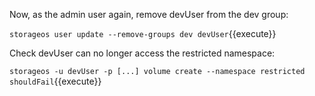 Now, as the admin user again, remove devUser from the dev group:

`storageos user update --remove-groups dev devUser`{{execute}}

Check devUser can no longer access the restricted namespace:

`storageos -u devUser -p [...] volume create --namespace restricted shouldFail`{{execute}}
